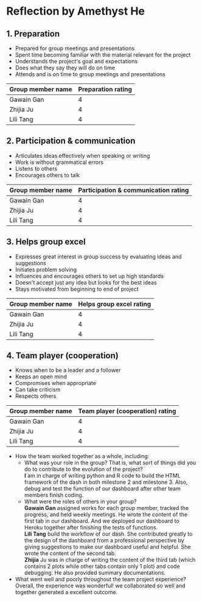 # Reflection by Amethyst He

## 1. Preparation

- Prepared for group meetings and presentations
- Spent time becoming familiar with the material relevant for the project
- Understands the project's goal and expectations
- Does what they say they will do on time
- Attends and is on time to group meetings and presentations

| Group member name | Preparation rating |
|-------------------|--------------------|
|   Gawain Gan      |       4            |
|   Zhijia Ju       |       4            |
|   Lili Tang       |       4            |

## 2. Participation & communication

- Articulates ideas effectively when speaking or writing
- Work is without grammatical errors
- Listens to others
- Encourages others to talk

| Group member name | Participation & communication rating |
|-------------------|--------------------------------------|
|   Gawain Gan      |       4            |
|   Zhijia Ju       |       4            |
|   Lili Tang       |       4            |

## 3. Helps group excel

- Expresses great interest in group success by evaluating ideas and suggestions
- Initiates problem solving
- Influences and encourages others to set up high standards
- Doesn't accept just any idea but looks for the best ideas
- Stays motivated from beginning to end of project

| Group member name | Helps group excel rating |
|-------------------|--------------------------|
|   Gawain Gan      |       4            |
|   Zhijia Ju       |       4            |
|   Lili Tang       |       4            |

## 4. Team player (cooperation)

- Knows when to be a leader and a follower
- Keeps an open mind
- Compromises when appropriate
- Can take criticism
- Respects others

| Group member name | Team player (cooperation) rating |
|-------------------|----------------------------------|
|   Gawain Gan      |       4            |
|   Zhijia Ju       |       4            |
|   Lili Tang       |       4            |


- How the team worked together as a whole, including:
    - What was your role in the group? That is, what sort of things did you do to contribute to the evolution of the project?
<br>**I** am in charge of writing python and R code to build the HTML framework of the dash in both milestone 2 and milestone 3. Also, debug and test the function of our dashboard after other team members finish coding.
    - What were the roles of others in your group?
<br>**Gawain Gan** assigned works for each group member, tracked the progress, and held weekly meetings. He wrote the content of the first tab in our dashboard. And we deployed our dashboard to Heroku together after finishing the tests of functions.
<br>**Lili Tang** build the workflow of our dash. She contributed greatly to the design of the dashboard from a professional perspective by giving suggestions to make our dashboard useful and helpful. She wrote the content of the second tab.
<br>**Zhijia** Ju was in charge of writing the content of the third tab (which contains 2 plots while other tabs contain only 1 plot) and code debugging. He also provided summary documentations.
- What went well and poorly throughout the team project experience?
Overall, the experience was wonderful! we collaborated so well and together generated a excellent outcome.
